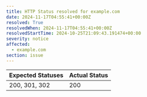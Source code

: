 ```yaml
---
title: HTTP Status resolved for example.com
date: 2024-11-17T04:55:41+00:00Z
resolved: True
resolvedWhen: 2024-11-17T04:55:41+00:00Z
resolvedStartTime: 2024-10-25T21:09:43.191474+00:00
severity: notice
affected:
  - example.com
section: issue
---
```


| Expected Statuses | Actual Status  |
|-------------------|----------------|
| 200, 301, 302 | 200 |
